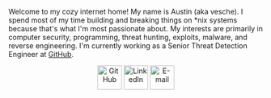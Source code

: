 Welcome to my cozy internet home! My name is Austin (aka vesche). I spend most of my time building and breaking things on *nix systems because that's what I'm most passionate about. My interests are primarily in computer security, programming, threat hunting, exploits, malware, and reverse engineering. I'm currently working as a Senior Threat Detection Engineer at [GitHub](https://github.com/).

<center>
    <a href="https://github.com/vesche"><img src="https://edent.github.io/SuperTinyIcons/images/svg/github.svg" width="48" title="GitHub" /></a>
    <a href="https://www.linkedin.com/in/vesche"><img src="https://edent.github.io/SuperTinyIcons/images/svg/linkedin.svg" width="48" title="LinkedIn" /></a>
    <a href="mailto:vesche@protonmail.com"><img src="https://edent.github.io/SuperTinyIcons/images/svg/email.svg" width="48" title="E-mail" /></a>
</center>
